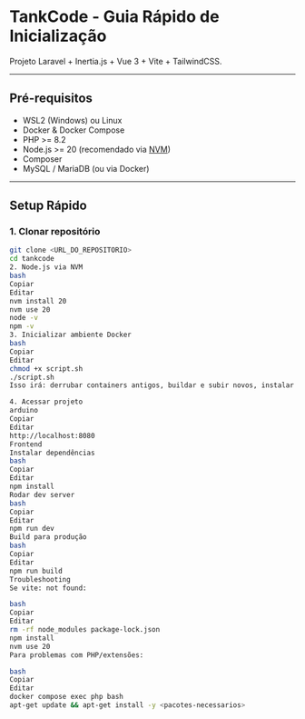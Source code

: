 # TankCode - Guia Rápido de Inicialização

Projeto Laravel + Inertia.js + Vue 3 + Vite + TailwindCSS.

---

## Pré-requisitos

- WSL2 (Windows) ou Linux
- Docker & Docker Compose
- PHP >= 8.2
- Node.js >= 20 (recomendado via [NVM](https://github.com/nvm-sh/nvm))
- Composer
- MySQL / MariaDB (ou via Docker)

---

## Setup Rápido

### 1. Clonar repositório
```bash
git clone <URL_DO_REPOSITORIO>
cd tankcode
2. Node.js via NVM
bash
Copiar
Editar
nvm install 20
nvm use 20
node -v
npm -v
3. Inicializar ambiente Docker
bash
Copiar
Editar
chmod +x script.sh
./script.sh
Isso irá: derrubar containers antigos, buildar e subir novos, instalar dependências e rodar migrations.

4. Acessar projeto
arduino
Copiar
Editar
http://localhost:8080
Frontend
Instalar dependências
bash
Copiar
Editar
npm install
Rodar dev server
bash
Copiar
Editar
npm run dev
Build para produção
bash
Copiar
Editar
npm run build
Troubleshooting
Se vite: not found:

bash
Copiar
Editar
rm -rf node_modules package-lock.json
npm install
nvm use 20
Para problemas com PHP/extensões:

bash
Copiar
Editar
docker compose exec php bash
apt-get update && apt-get install -y <pacotes-necessarios>
